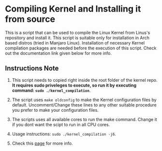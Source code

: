 # Compiling Kernel and Installing it from source

This is a script that can be used to compile the Linux Kernel from Linus's repository and install it. This script is suitable only for installation in Arch based distros (tried in Manjaro Linux). Installation of necessary Kernel compilation packages are needed before the execution of this script. Check out the documentation link given below for more info.

## Instructions Note
1. This script needs to copied right inside the root folder of the kernel repo. **It requires sudo priveleges to execute, so run it by executing command: `sudo ./kernel_compilation`**.  

2. The script uses `make oldconfig` to make the Kernel configuration files by default. Uncomment/Change these lines to any other suitable procedure you prefer to make your configuration files.  

3. The scripts uses all available cores to run the make command. Change it if you dont want the scipt to run in all CPU cores.  

4. Usage instructions: `sudo ./kernel_compilation -j6`.  

5. Check this [page](https://wiki.archlinux.org/index.php/Kernel/Traditional_compilation) for more info.  
